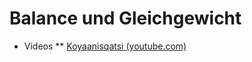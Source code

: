 
# Balance und Gleichgewicht

* Videos
** [Koyaanisqatsi (youtube.com)](https://www.youtube.com/watch?v=i4MXPIpj5sA&list=PL0860055297FEA6A1)
